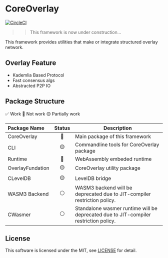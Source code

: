 # CoreOverlay

[![CircleCI](https://dl.circleci.com/status-badge/img/gh/shotastage/CoreOverlay/tree/main.svg?style=svg)](https://dl.circleci.com/status-badge/redirect/gh/shotastage/CoreOverlay/tree/main)

>> This framework is now under construction...

This framework provides utilities that make or integrate structured overlay network.


## Overlay Feature

- Kademlia Based Protocol
- Fast consensus algs
- Abstracted P2P IO


## Package Structure

✅ Work 🔴 Not work 🟡 Partially work

| Package Name     | Status |  Description  |
|:-----------------|:------:|---------------|
| CoreOverlay      | 🔴     | Main package of this framework |
| CLI              | 🟡     | Commandline tools for CoreOverlay package |
| Runtime          | 🔴     | WebAssembly embeded runtime |
| OverlayFundation | 🟡     | CoreOverlay utility package |
| CLevelDB         | 🟡     | LevelDB bridge              |
| WASM3 Backend    | ⚪️     | WASM3 backend will be deprecated due to JIT-compiler restriction policy.     |
| CWasmer          | ⚪️     | Standalone wasmer runtime will be deprecated due to JIT-compiler restriction policy.    |

## License

This software is licensed under the MIT, see [LICENSE](LICENSE) for detail.
